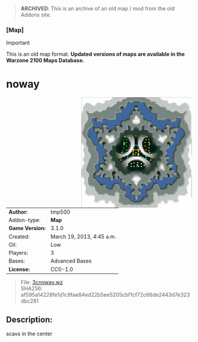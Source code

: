> **ARCHIVED**: This is an archive of an old map / mod from the old Addons site.

### [Map]

> [!IMPORTANT]
> This is an old map format. **Updated versions of maps are available in the Warzone 2100 Maps Database.**

# noway

<img src="./preview.jpg" align="right" />

| | |
| - | - |
| __Author:__ | tmp500 |
| Addon-type: | __Map__ |
| __Game Version:__ | 3.1.0 |
| Created: | March 19, 2013, 4:45 a.m. |
| Oil: | Low |
| Players: | 3 |
| Bases: | Advanced Bases |
| __License:__ | CC0-1.0 |

> File: [3cnoway.wz](https://github.com/Warzone2100/old-addons-site/raw/main/assets/12/3cnoway.wz)  
> SHA256: af595a14228fe1d1c9fae84ed22b5ee5205cbf1cf72c66de2443d7e323dbc281

## Description:

scavs in the center

